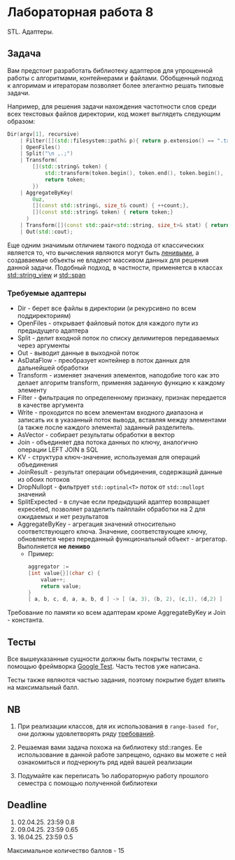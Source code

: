 # Лабораторная работа 8

STL. Адаптеры.

## Задача

Вам предстоит разработать библиотеку адаптеров для упрощенной работы с алгоритмами, контейнерами и файлами. 
Обобщенный подход к алгоримам и итераторам позволяет более элегантно решать типовые задачи.

Например, для решения задачи нахождения частотности слов среди всех текстовых файлов директории, код может выглядеть следующим образом:

```cpp
Dir(argv[1], recursive) 
    | Filter([](std::filesystem::path& p){ return p.extension() == ".txt"; })
    | OpenFiles()
    | Split("\n ,.;")
    | Transform(
        [](std::string& token) { 
            std::transform(token.begin(), token.end(), token.begin(), [](char c){return std::tolower(c);});
            return token;
        })
    | AggregateByKey(
        0uz, 
        [](const std::string&, size_t& count) { ++count;},
        [](const std::string& token) { return token;}
      )
    | Transform([](const std::pair<std::string, size_t>& stat) { return std::format("{} - {}", stat.first, stat.second);})
    | Out(std::cout);
```


Еще одним значимым отличием такого подхода от классических является то, что вычисления являются могут быть [ленивыми](https://ru.wikipedia.org/wiki/%D0%9B%D0%B5%D0%BD%D0%B8%D0%B2%D1%8B%D0%B5_%D0%B2%D1%8B%D1%87%D0%B8%D1%81%D0%BB%D0%B5%D0%BD%D0%B8%D1%8F), а создаваемые объекты не владеют массивом данных для решения данной задачи. Подобный подход, в частности, применяется в классах [std::string_view](https://en.cppreference.com/w/cpp/string/basic_string_view) и [std::span](https://en.cppreference.com/w/cpp/container/span)


### Требуемые адаптеры

* Dir       - берет все файлы в директории (и рекурсивно по всем поддиректориям)
* OpenFiles - открывает файловый поток для каждого пути из предыдущего адаптера
* Split      - делит входной поток по списку делимитеров передаваемых через аргументы
* Out       - выводит данные в выходной поток
* AsDataFlow - преобразует контейнер в поток данных для дальнейшей обработки
* Transform - изменяет значения элементов, наподобие того как это делает алгоритм transform, применяя заданную функцию к каждому элементу
* Filter    - фильтрация по определенному признаку, признак передается в качестве аргумента
* Write     - проходится по всем элементам входного диапазона и записать их в указанный поток вывода, вставляя между элементами (а также после каждого элемента) заданный разделитель.
* AsVector  - собирает результаты обработки в вектор
* Join      - объединяет два потока данных по ключу, аналогично операции LEFT JOIN в SQL
* KV        - структура ключ-значение, используемая для операций объединения
* JoinResult - результат операции объединения, содержащий данные из обоих потоков
* DropNullopt - фильтрует `std::optinal<T>` поток от `std::nullopt` значений
* SplitExpected - в случае если предыдущий адаптер возвращает expeceted, позволяет разделить пайплайн обработки на 2 для ожидаемых и нет результатов
* AggregateByKey - агрегация значений относительно соответствующего ключа. Значение, соответствующее ключу, обновляется через переданный функциональный объект - агрегатор. Выполняется **не лениво** 
    * Пример:
        ```cpp
        aggregator := 
        [int value{}](char c) { 
            value++; 
            return value; 
        }
        [ a, b, c, d, a, a, b, d ] -> [ (a, 3), (b, 2), (c,1), (d,2) ]
        ```

Требование по памяти ко всем адаптерам кроме AggregateByKey и Join - константа.

## Тесты

Все вышеуказанные сущности должны быть покрыты тестами, с помощью фреймворка [Google Test](http://google.github.io/googletest). Часть тестов уже написана.

Тесты также являются частью задания, поэтому покрытие будет влиять на максимальный балл.

## NB

1. При реализации классов, для их использования в `range-based for`, они должны удовлетворять ряду [требований](https://en.cppreference.com/w/cpp/language/range-for).

2. Решаемая вами задача похожа на библиотеку std::ranges. Ее использование в данной работе запрещено, однако вы можете с ней ознакомиться и подчеркнуть ряд идей вашей реализации

4. Подумайте как переписать 1ю лабораторную работу прошлого семестра c помощью полученной библиотеки


## Deadline

1. 02.04.25. 23:59 0.8
2. 09.04.25. 23:59 0.65
3. 16.04.25. 23:59 0.5

Максимальное количество баллов - 15
